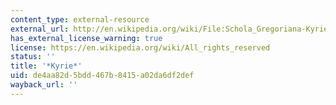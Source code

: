 ```yaml
---
content_type: external-resource
external_url: http://en.wikipedia.org/wiki/File:Schola_Gregoriana-Kyrie_eleison.ogg
has_external_license_warning: true
license: https://en.wikipedia.org/wiki/All_rights_reserved
status: ''
title: '*Kyrie*'
uid: de4aa82d-5bdd-467b-8415-a02da6df2def
wayback_url: ''
---
```

